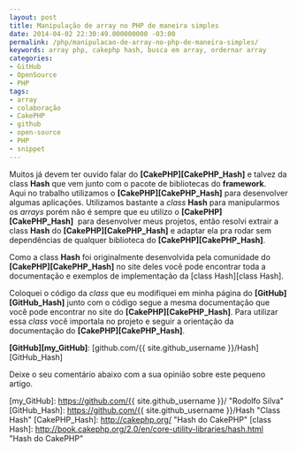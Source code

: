```yaml
---
layout: post
title: Manipulação de array no PHP de maneira simples
date: 2014-04-02 22:30:49.000000000 -03:00
permalink: /php/manipulacao-de-array-no-php-de-maneira-simples/
keywords: array php, cakephp hash, busca em array, ordernar array
categories:
- GitHub
- OpenSource
- PHP
tags:
- array
- colaboração
- CakePHP
- github
- open-source
- PHP
- snippet
---
```


Muitos já devem ter ouvido falar do **[CakePHP][CakePHP_Hash]** e talvez da
class **Hash** que vem junto com o pacote de bibliotecas do **framework**.
Aqui no trabalho utilizamos o **[CakePHP][CakePHP_Hash]** para desenvolver algumas
aplicações. Utilizamos bastante a _class_ **Hash** para manipularmos os
_arrays_ porém não é sempre que eu utilizo o **[CakePHP][CakePHP_Hash]** 
para desenvolver meus projetos, então resolvi extrair a class **Hash** do 
**[CakePHP][CakePHP_Hash]** e adaptar ela pra rodar sem dependências de 
qualquer biblioteca do **[CakePHP][CakePHP_Hash]**.

Como a class **Hash** foi originalmente desenvolvida pela comunidade do
**[CakePHP][CakePHP_Hash]** no site deles você pode encontrar toda a
documentação e exemplos de implementação da [class Hash][class Hash].

Coloquei o código da _class_ que eu modifiquei em minha página
do **[GitHub][GitHub_Hash]** junto com o código segue a mesma documentação que
você pode encontrar no site do **[CakePHP][CakePHP_Hash]**. Para utilizar
essa _class_ você importala no projeto e seguir a orientação da
documentação do **[CakePHP][CakePHP_Hash]**.

**[GitHub][my_GitHub]**: [github.com/{{ site.github_username }}/Hash][GitHub_Hash]

Deixe o seu comentário abaixo com a sua opinião sobre este pequeno artigo.

[my_GitHub]: https://github.com/{{ site.github_username }}/ "Rodolfo Silva"
[GitHub_Hash]: https://github.com/{{ site.github_username }}/Hash "Class Hash"
[CakePHP_Hash]: http://cakephp.org/ "Hash do CakePHP"
[class Hash]: http://book.cakephp.org/2.0/en/core-utility-libraries/hash.html "Hash do CakePHP"
